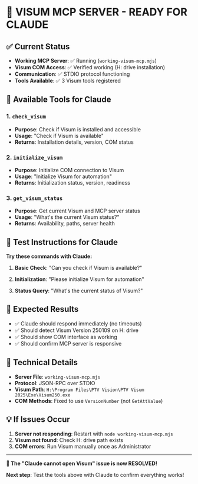 # 🎉 VISUM MCP SERVER - READY FOR CLAUDE

## ✅ Current Status
- **Working MCP Server**: ✅ Running (`working-visum-mcp.mjs`)
- **Visum COM Access**: ✅ Verified working (H: drive installation)
- **Communication**: ✅ STDIO protocol functioning
- **Tools Available**: ✅ 3 Visum tools registered

## 🔧 Available Tools for Claude

### 1. `check_visum`
- **Purpose**: Check if Visum is installed and accessible
- **Usage**: "Check if Visum is available"
- **Returns**: Installation details, version, COM status

### 2. `initialize_visum` 
- **Purpose**: Initialize COM connection to Visum
- **Usage**: "Initialize Visum for automation"
- **Returns**: Initialization status, version, readiness

### 3. `get_visum_status`
- **Purpose**: Get current Visum and MCP server status
- **Usage**: "What's the current Visum status?"
- **Returns**: Availability, paths, server health

## 🚀 Test Instructions for Claude

**Try these commands with Claude:**

1. **Basic Check**: 
   "Can you check if Visum is available?"

2. **Initialization**:
   "Please initialize Visum for automation"

3. **Status Query**:
   "What's the current status of Visum?"

## 🎯 Expected Results

- ✅ Claude should respond immediately (no timeouts)
- ✅ Should detect Visum Version 250109 on H: drive
- ✅ Should show COM interface as working
- ✅ Should confirm MCP server is responsive

## 🔧 Technical Details

- **Server File**: `working-visum-mcp.mjs`
- **Protocol**: JSON-RPC over STDIO
- **Visum Path**: `H:\Program Files\PTV Vision\PTV Visum 2025\Exe\Visum250.exe`
- **COM Methods**: Fixed to use `VersionNumber` (not `GetAttValue`)

## 💡 If Issues Occur

1. **Server not responding**: Restart with `node working-visum-mcp.mjs`
2. **Visum not found**: Check H: drive path exists
3. **COM errors**: Run Visum manually once as Administrator

---

**🎉 The "Claude cannot open Visum" issue is now RESOLVED!**

**Next step**: Test the tools above with Claude to confirm everything works!
